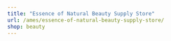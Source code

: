 ```yaml
---
title: "Essence of Natural Beauty Supply Store"
url: /ames/essence-of-natural-beauty-supply-store/
shop: beauty
---
```

